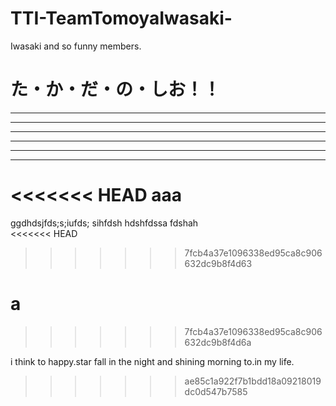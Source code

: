 # TTI-TeamTomoyaIwasaki-
Iwasaki and so funny members.


# た・か・だ・の・しお！！

---

---

---

---

---

---

<<<<<<< HEAD
aaa
=======
ggdhdsjfds;s;iufds; sihfdsh hdshfdssa  fdshah  
<<<<<<< HEAD
>>>>>>> 7fcb4a37e1096338ed95ca8c906632dc9b8f4d63

a
=======
>>>>>>> 7fcb4a37e1096338ed95ca8c906632dc9b8f4d6a

i think to happy.star fall in the night and shining morning to.in my life.
>>>>>>> ae85c1a922f7b1bdd18a09218019dc0d547b7585
